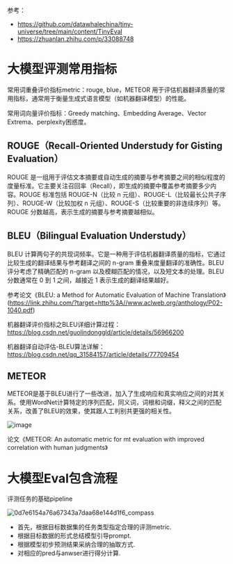 参考：

- https://github.com/datawhalechina/tiny-universe/tree/main/content/TinyEval
- https://zhuanlan.zhihu.com/p/33088748

# 大模型评测常用指标

常用词重叠评价指标metric：rouge, blue，METEOR 用于评估机器翻译质量的常用指标，通常用于衡量生成式语言模型（如机器翻译模型）的性能。

常用词向量评价指标：Greedy matching、Embedding Average、Vector Extrema、perplexity困惑度。

## ROUGE（Recall-Oriented Understudy for Gisting Evaluation）

ROUGE 是一组用于评估文本摘要或自动生成的摘要与参考摘要之间的相似程度的度量标准。它主要关注召回率（Recall），即生成的摘要中覆盖参考摘要多少内容。ROUGE 标准包括 ROUGE-N（比较 n 元组）、ROUGE-L（比较最长公共子序列）、ROUGE-W（比较加权 n 元组）、ROUGE-S（比较重要的非连续序列）等。ROUGE 分数越高，表示生成的摘要与参考摘要越相似。

## BLEU（Bilingual Evaluation Understudy）

BLEU 计算两句子的共现词频率。它是一种用于评估机器翻译质量的指标，它通过比较生成的翻译结果与参考翻译之间的 n-gram 重叠来度量翻译的准确性。BLEU 评分考虑了精确匹配的 n-gram 以及模糊匹配的情况，以及短文本的处理。BLEU 分数通常在 0 到 1 之间，越接近 1 表示生成的翻译结果越好。

参考论文《BLEU: a Method for Automatic Evaluation of Machine Translation》(https://link.zhihu.com/?target=http%3A//www.aclweb.org/anthology/P02-1040.pdf) 

机器翻译评价指标之BLEU详细计算过程：https://blog.csdn.net/guolindonggld/article/details/56966200

机器翻译自动评估-BLEU算法详解：https://blog.csdn.net/qq_31584157/article/details/77709454

## METEOR

METEOR是基于BLEU进行了一些改进，加入了生成响应和真实响应之间的对其关系。使用WordNet计算特定的序列匹配，同义词，词根和词缀，释义之间的匹配关系，改善了BLEU的效果，使其跟人工判别共更强的相关性。

![image](https://github.com/superkong001/learning_in_datawhale/assets/37318654/d067e7c3-75fd-4af2-a901-e440539bfaaa)

论文《METEOR: An automatic metric for mt evaluation with improved correlation with human judgments》

# 大模型Eval包含流程

评测任务的基础pipeline

![0d7e6154a76a67343a7daa68e144d1f6_compass](https://github.com/superkong001/learning_in_datawhale/assets/37318654/e610de11-8441-4b48-adca-e8feae39ed54)

- 首先，根据目标数据集的任务类型指定合理的评测metric.
- 根据目标数据的形式总结模型引导prompt.
- 根据模型初步预测结果采纳合理的抽取方式.
- 对相应的pred与anwser进行得分计算.



